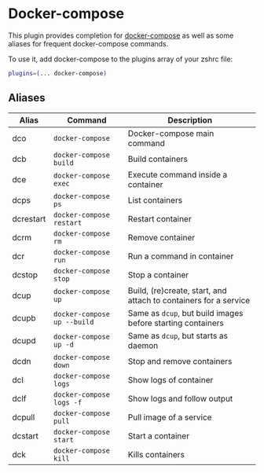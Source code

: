 # Docker-compose

This plugin provides completion for [docker-compose](https://docs.docker.com/compose/) as well as some aliases for
frequent docker-compose commands.

To use it, add docker-compose to the plugins array of your zshrc file:

```zsh
plugins=(... docker-compose)
```

## Aliases

| Alias     | Command                        | Description                                                      |
|-----------|--------------------------------|------------------------------------------------------------------|
| dco       | `docker-compose`               | Docker-compose main command                                      |
| dcb       | `docker-compose build`         | Build containers                                                 |
| dce       | `docker-compose exec`          | Execute command inside a container                               |
| dcps      | `docker-compose ps`            | List containers                                                  |
| dcrestart | `docker-compose restart`       | Restart container                                                |
| dcrm      | `docker-compose rm`            | Remove container                                                 |
| dcr       | `docker-compose run`           | Run a command in container                                       |
| dcstop    | `docker-compose stop`          | Stop a container                                                 |
| dcup      | `docker-compose up`            | Build, (re)create, start, and attach to containers for a service |
| dcupb     | `docker-compose up --build`    | Same as `dcup`, but build images before starting containers      |
| dcupd     | `docker-compose up -d`         | Same as `dcup`, but starts as daemon                             |
| dcdn      | `docker-compose down`          | Stop and remove containers                                       |
| dcl       | `docker-compose logs`          | Show logs of container                                           |
| dclf      | `docker-compose logs -f`       | Show logs and follow output                                      |
| dcpull    | `docker-compose pull`          | Pull image of a service                                          |
| dcstart   | `docker-compose start`         | Start a container                                                |
| dck       | `docker-compose kill`          | Kills containers                                                 |
